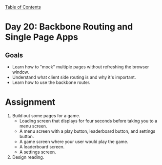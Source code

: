 [Table of Contents](/README.md)

# Day 20: Backbone Routing and Single Page Apps

## Goals
- Learn how to "mock" multiple pages without refreshing the browser window.
- Understand what client side routing is and why it's important.
- Learn how to use the backbone router.

# Assignment
1. Build out some pages for a game.
	- Loading screen that displays for four seconds before taking you to a menu screen.
	- A menu screen with a play button, leaderboard button, and settings button.
	- A game screen where your user would play the game.
	- A leaderboard screen.
	- A settings screen.
2. Design reading.
